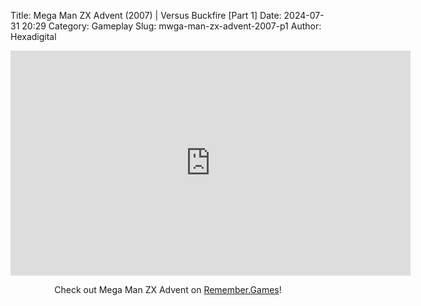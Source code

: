 Title: Mega Man ZX Advent (2007) | Versus Buckfire [Part 1]
Date: 2024-07-31 20:29
Category: Gameplay
Slug: mwga-man-zx-advent-2007-p1
Author: Hexadigital

<center><iframe src="https://www.youtube.com/embed/5phPXnKXLZc?feature=oembed" allow="accelerometer; autoplay; encrypted-media; gyroscope; picture-in-picture" width="640" height="360" frameborder="0"></iframe>

Check out Mega Man ZX Advent on [Remember.Games](https://remember.games/game/2294/mega-man-zx-advent/)!</center>